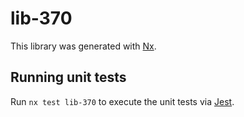 # lib-370

This library was generated with [Nx](https://nx.dev).

## Running unit tests

Run `nx test lib-370` to execute the unit tests via [Jest](https://jestjs.io).
